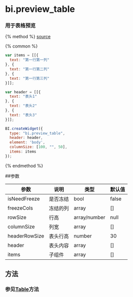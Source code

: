 # bi.preview_table

### 用于表格预览

{% method %}
[source](https://jsfiddle.net/fineui/po4s0hub/)

{% common %}
```javascript
var items = [[{
  text: "第一行第一列"
}, {
  text: "第一行第二列"
}, {
  text: "第一行第三列"
}]];

var header = [[{
  text: "表头1"
}, {
  text: "表头2"
}, {
  text: "表头3"
}]];

BI.createWidget({
  type: "bi.preview_table",
  header: header,
  element: 'body',
  columnSize: [100, "", 50],
  items: items
});
```

{% endmethod %}

##参数

| 参数            | 说明   | 类型           | 默认值   |
| ------------- | ---- | ------------ | ----- |
| isNeedFreeze  | 是否冻结 | bool         | false |
| freezeCols    | 冻结的列 | array        | []    |
| rowSize       | 行高   | array/number | null  |
| columnSize    | 列宽   | array        | []    |
| headerRowSize | 表头行高 | number       | 30    |
| header        | 表头内容 | array        | []    |
| items         | 子组件  | array        | []    |

## 方法
### 参见[Table](#)方法

